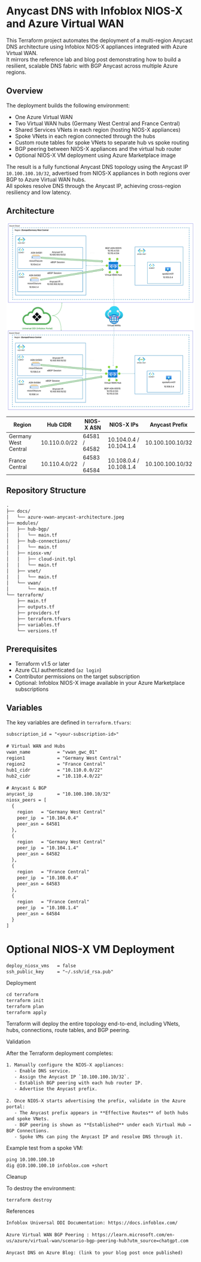 # Anycast DNS with Infoblox NIOS-X and Azure Virtual WAN

This Terraform project automates the deployment of a multi-region Anycast DNS architecture using Infoblox NIOS-X appliances integrated with Azure Virtual WAN.  
It mirrors the reference lab and blog post demonstrating how to build a resilient, scalable DNS fabric with BGP Anycast across multiple Azure regions.

## Overview

The deployment builds the following environment:

- One Azure Virtual WAN  
- Two Virtual WAN hubs (Germany West Central and France Central)  
- Shared Services VNets in each region (hosting NIOS-X appliances)  
- Spoke VNets in each region connected through the hubs  
- Custom route tables for spoke VNets to separate hub vs spoke routing  
- BGP peering between NIOS-X appliances and the virtual hub router  
- Optional NIOS-X VM deployment using Azure Marketplace image

The result is a fully functional Anycast DNS topology using the Anycast IP `10.100.100.10/32`, advertised from NIOS-X appliances in both regions over BGP to Azure Virtual WAN hubs.  
All spokes resolve DNS through the Anycast IP, achieving cross-region resiliency and low latency.

## Architecture

![Azure vWAN Anycast Architecture](./docs/azure-vwan-anycast-architecture.jpeg)

| Region                 | Hub CIDR      | NIOS-X ASN | NIOS-X IPs            | Anycast Prefix      |
|------------------------|--------------|-----------|------------------------|---------------------|
| Germany West Central   | 10.110.0.0/22 | 64581 / 64582 | 10.104.0.4 / 10.104.1.4 | 10.100.100.10/32 |
| France Central         | 10.110.4.0/22 | 64583 / 64584 | 10.108.0.4 / 10.108.1.4 | 10.100.100.10/32 |

## Repository Structure

```text
.
├── docs/
│   └── azure-vwan-anycast-architecture.jpeg
├── modules/
│   ├── hub-bgp/
│   │   └── main.tf
│   ├── hub-connections/
│   │   └── main.tf
│   ├── niosx-vm/
│   │   ├── cloud-init.tpl
│   │   └── main.tf
│   ├── vnet/
│   │   └── main.tf
│   └── vwan/
│       └── main.tf
└── terraform/
    ├── main.tf
    ├── outputs.tf
    ├── providers.tf
    ├── terraform.tfvars
    ├── variables.tf
    └── versions.tf

```

## Prerequisites

- Terraform v1.5 or later  
- Azure CLI authenticated (`az login`)  
- Contributor permissions on the target subscription  
- Optional: Infoblox NIOS-X image available in your Azure Marketplace subscriptions

## Variables

The key variables are defined in `terraform.tfvars`:

```hcl
subscription_id = "<your-subscription-id>"

# Virtual WAN and Hubs
vwan_name          = "vwan_gwc_01"
region1            = "Germany West Central"
region2            = "France Central"
hub1_cidr          = "10.110.0.0/22"
hub2_cidr          = "10.110.4.0/22"

# Anycast & BGP
anycast_ip         = "10.100.100.10/32"
niosx_peers = [
  {
    region   = "Germany West Central"
    peer_ip  = "10.104.0.4"
    peer_asn = 64581
  },
  {
    region   = "Germany West Central"
    peer_ip  = "10.104.1.4"
    peer_asn = 64582
  },
  {
    region   = "France Central"
    peer_ip  = "10.108.0.4"
    peer_asn = 64583
  },
  {
    region   = "France Central"
    peer_ip  = "10.108.1.4"
    peer_asn = 64584
  }
]
```

# Optional NIOS-X VM Deployment
```hcl
deploy_niosx_vms   = false
ssh_public_key     = "~/.ssh/id_rsa.pub"
```

Deployment

```hcl
cd terraform
terraform init
terraform plan
terraform apply
```

Terraform will deploy the entire topology end-to-end, including VNets, hubs, connections, route tables, and BGP peering.

Validation

After the Terraform deployment completes:

```text
1. Manually configure the NIOS-X appliances:
   - Enable DNS service.
   - Assign the Anycast IP `10.100.100.10/32`.
   - Establish BGP peering with each hub router IP.
   - Advertise the Anycast prefix.
   
2. Once NIOS-X starts advertising the prefix, validate in the Azure portal:
   - The Anycast prefix appears in **Effective Routes** of both hubs and spoke VNets.
   - BGP peering is shown as **Established** under each Virtual Hub → BGP Connections.
   - Spoke VMs can ping the Anycast IP and resolve DNS through it.
```

Example test from a spoke VM:

```hcl
ping 10.100.100.10
dig @10.100.100.10 infoblox.com +short
```

Cleanup

To destroy the environment:
```hcl
terraform destroy
```

References

```text
Infoblox Universal DDI Documentation: https://docs.infoblox.com/

Azure Virtual WAN BGP Peering : https://learn.microsoft.com/en-us/azure/virtual-wan/scenario-bgp-peering-hub?utm_source=chatgpt.com

Anycast DNS on Azure Blog: (link to your blog post once published)
```